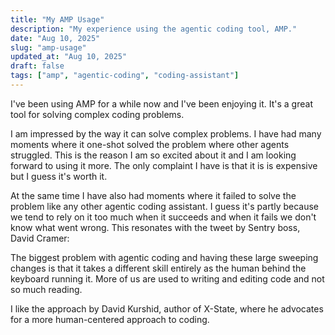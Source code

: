 ```yaml
---
title: "My AMP Usage"
description: "My experience using the agentic coding tool, AMP."
date: "Aug 10, 2025"
slug: "amp-usage"
updated_at: "Aug 10, 2025"
draft: false
tags: ["amp", "agentic-coding", "coding-assistant"]
---
```


I've been using AMP for a while now and I've been enjoying it. It's a great tool for solving complex coding problems.

I am impressed by the way it can solve complex problems. I have had many moments where it one-shot solved the problem where other agents struggled. This is the reason I am so excited about it and I am looking forward to using it more. The only complaint I have is that it is is expensive but I guess it's worth it.

At the same time I have also had moments where it failed to solve the problem like any other agentic coding assistant. I guess it's partly because we tend to rely on it too much when it succeeds and when it fails we don't know what went wrong. This resonates with the tweet by Sentry boss, David Cramer:

<ClientOnly>
    <vue-tweet tweet-id="1952530792019832982" />
</ClientOnly>


The biggest problem with agentic coding and having these large sweeping changes is that it takes a different skill entirely as the human behind the keyboard running it. 
More of us are used to writing and editing code and not so much reading.

I like the approach by David Kurshid, author of X-State, where he advocates for a more human-centered approach to coding. 

<ClientOnly>
    <vue-tweet tweet-id="1953516855404245431" />
</ClientOnly>